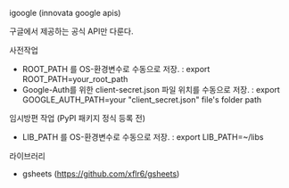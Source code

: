 igoogle (innovata google apis)


구글에서 제공하는 공식 API만 다룬다.


사전작업
- ROOT_PATH 를 OS-환경변수로 수동으로 저장.
: export ROOT_PATH=your_root_path
- Google-Auth를 위한 client-secret.json 파일 위치를 수동으로 저장.
: export GOOGLE_AUTH_PATH=your "client_secret.json" file's folder path

임시방편 작업 (PyPI 패키지 정식 등록 전)
- LIB_PATH 를 OS-환경변수로 수동으로 저장.
: export LIB_PATH=~/libs


라이브러리
- gsheets (https://github.com/xflr6/gsheets)
